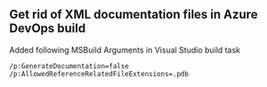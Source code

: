 ## Get rid of XML documentation files in Azure DevOps build

Added following MSBuild Arguments in Visual Studio build task
```
/p:GenerateDocumentation=false  /p:AllowedReferenceRelatedFileExtensions=.pdb
```
